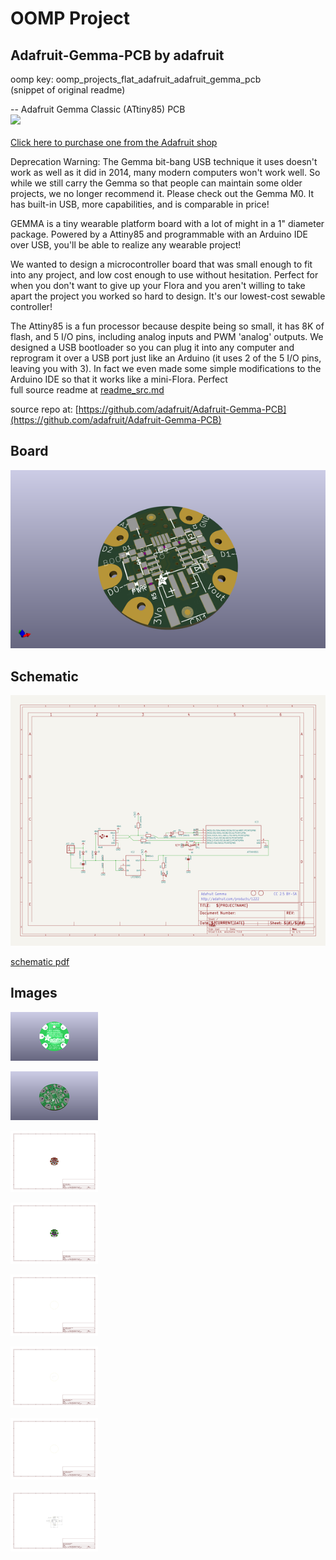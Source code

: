# OOMP Project  
## Adafruit-Gemma-PCB  by adafruit  
  
oomp key: oomp_projects_flat_adafruit_adafruit_gemma_pcb  
(snippet of original readme)  
  
-- Adafruit Gemma Classic (ATtiny85) PCB  
<a href="http://www.adafruit.com/products/1222"><img src="assets/image.jpg?raw=true" width="500px"><br/>  
Click here to purchase one from the Adafruit shop</a>  
  
Deprecation Warning: The Gemma bit-bang USB technique it uses doesn't work as well as it did in 2014, many modern computers won't work well. So while we still carry the Gemma so that people can maintain some older projects, we no longer recommend it. Please check out the Gemma M0. It has built-in USB, more capabilities, and is comparable in price!  
  
GEMMA is a tiny wearable platform board with a lot of might in a 1" diameter package. Powered by a Attiny85 and programmable with an Arduino IDE over USB, you'll be able to realize any wearable project!  
  
We wanted to design a microcontroller board that was small enough to fit into any project, and low cost enough to use without hesitation. Perfect for when you don't want to give up your Flora and you aren't willing to take apart the project you worked so hard to design. It's our lowest-cost sewable controller!  
  
The Attiny85 is a fun processor because despite being so small, it has 8K of flash, and 5 I/O pins, including analog inputs and PWM 'analog' outputs. We designed a USB bootloader so you can plug it into any computer and reprogram it over a USB port just like an Arduino (it uses 2 of the 5 I/O pins, leaving you with 3). In fact we even made some simple modifications to the Arduino IDE so that it works like a mini-Flora. Perfect   
  full source readme at [readme_src.md](readme_src.md)  
  
source repo at: [https://github.com/adafruit/Adafruit-Gemma-PCB](https://github.com/adafruit/Adafruit-Gemma-PCB)  
## Board  
  
[![working_3d.png](working_3d_600.png)](working_3d.png)  
## Schematic  
  
[![working_schematic.png](working_schematic_600.png)](working_schematic.png)  
  
[schematic pdf](working_schematic.pdf)  
## Images  
  
[![working_3D_bottom.png](working_3D_bottom_140.png)](working_3D_bottom.png)  
  
[![working_3D_top.png](working_3D_top_140.png)](working_3D_top.png)  
  
[![working_assembly_page_01.png](working_assembly_page_01_140.png)](working_assembly_page_01.png)  
  
[![working_assembly_page_02.png](working_assembly_page_02_140.png)](working_assembly_page_02.png)  
  
[![working_assembly_page_03.png](working_assembly_page_03_140.png)](working_assembly_page_03.png)  
  
[![working_assembly_page_04.png](working_assembly_page_04_140.png)](working_assembly_page_04.png)  
  
[![working_assembly_page_05.png](working_assembly_page_05_140.png)](working_assembly_page_05.png)  
  
[![working_assembly_page_06.png](working_assembly_page_06_140.png)](working_assembly_page_06.png)  

